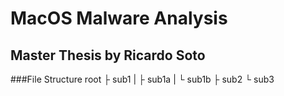 # MacOS Malware Analysis
## Master Thesis by Ricardo Soto
###File Structure
root
  ├ sub1
  | ├ sub1a
  | └ sub1b
  ├ sub2
  └ sub3
